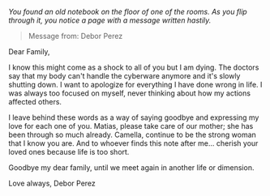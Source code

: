 
*You found an old notebook on the floor of one of the rooms. As you flip through it, you notice a page with a message written hastily.*

> Message from: Debor Perez

Dear Family,

I know this might come as a shock to all of you but I am dying. The doctors say that my body can't handle the cyberware anymore and it's slowly shutting down. I want to apologize for everything I have done wrong in life. I was always too focused on myself, never thinking about how my actions affected others.

I leave behind these words as a way of saying goodbye and expressing my love for each one of you. Matias, please take care of our mother; she has been through so much already. Camella, continue to be the strong woman that I know you are. And to whoever finds this note after me... cherish your loved ones because life is too short.

Goodbye my dear family, until we meet again in another life or dimension.

Love always,
Debor Perez
